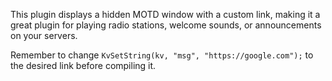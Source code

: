 This plugin displays a hidden MOTD window with a custom link, making it a great plugin for playing radio stations, welcome sounds, or announcements on your servers.

Remember to change ```KvSetString(kv, "msg", "https://google.com");``` to the desired link before compiling it.
